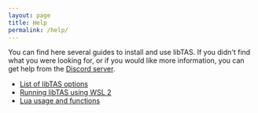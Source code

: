 ```yaml
---
layout: page
title: Help
permalink: /help/
---
```


You can find here several guides to install and use libTAS. If you didn't find
what you were looking for, or if you would like more information, you can
get help from the [Discord server](https://discord.gg/3MBVAzU).
* [List of libTAS options](../guides/options)
* [Running libTAS using WSL 2](../guides/wsl)
* [Lua usage and functions](../guides/lua)
